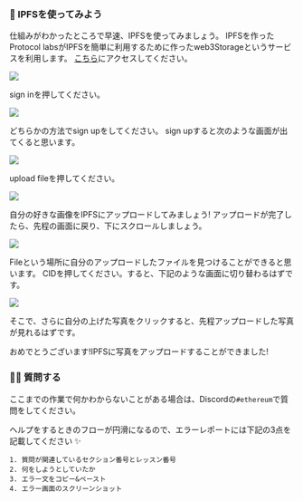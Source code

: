 ### 🦄 IPFSを使ってみよう

仕組みがわかったところで早速、IPFSを使ってみましょう。
IPFSを作ったProtocol labsがIPFSを簡単に利用するために作ったweb3Storageというサービスを利用します。
[こちら](https://web3.storage/)にアクセスしてください。

![](/public/images/ETH-NFT-Maker/section-2/2_2_1.png)

sign inを押してください。

![](/public/images/ETH-NFT-Maker/section-2/2_2_2.png)

どちらかの方法でsign upをしてください。
sign upすると次のような画面が出てくると思います。

![](/public/images/ETH-NFT-Maker/section-2/2_2_3.png)

upload fileを押してください。

![](/public/images/ETH-NFT-Maker/section-2/2_2_4.png)

自分の好きな画像をIPFSにアップロードしてみましょう!
アップロードが完了したら、先程の画面に戻り、下にスクロールしましょう。

![](/public/images/ETH-NFT-Maker/section-2/2_2_5.png)

Fileという場所に自分のアップロードしたファイルを見つけることができると思います。
CIDを押してください。すると、下記のような画面に切り替わるはずです。

![](/public/images/ETH-NFT-Maker/section-2/2_2_6.png)

そこで、さらに自分の上げた写真をクリックすると、先程アップロードした写真が見れるはずです。

おめでとうございます!IPFSに写真をアップロードすることができました!


### 🙋‍♂️ 質問する

ここまでの作業で何かわからないことがある場合は、Discordの`#ethereum`で質問をしてください。

ヘルプをするときのフローが円滑になるので、エラーレポートには下記の3点を記載してください ✨

```
1. 質問が関連しているセクション番号とレッスン番号
2. 何をしようとしていたか
3. エラー文をコピー&ペースト
4. エラー画面のスクリーンショット
```
